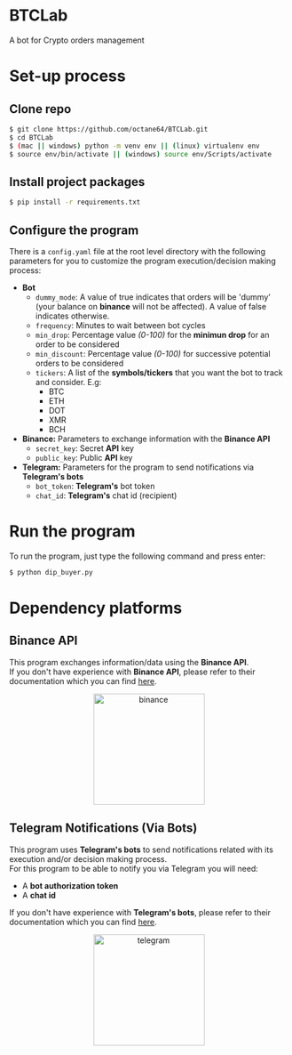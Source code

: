 # BTCLab
A bot for Crypto orders management

# Set-up process

## Clone repo
```sh
$ git clone https://github.com/octane64/BTCLab.git
$ cd BTCLab
$ (mac || windows) python -m venv env || (linux) virtualenv env
$ source env/bin/activate || (windows) source env/Scripts/activate
```
## Install project packages
```sh
$ pip install -r requirements.txt
```
## Configure the program
There is a `config.yaml` file at the root level directory with the following parameters for you to customize the program execution/decision making process:
- **Bot**
    - `dummy_mode`: A value of true indicates that orders will be 'dummy' (your balance on **binance** will not be affected). A value of false indicates otherwise.
    - `frequency`: Minutes to wait between bot cycles
    - `min_drop`: Percentage value _(0-100)_ for the **minimun drop** for an order to be considered
    - `min_discount`: Percentage value _(0-100)_ for successive potential orders to be considered
    - `tickers`: A list of the **symbols/tickers** that you want the bot to track and consider. E.g:
        - BTC
        - ETH
        - DOT
        - XMR
        - BCH
- **Binance:** Parameters to exchange information with the **Binance API**
    - `secret_key`: Secret **API** key
    - `public_key`: Public **API** key
- **Telegram:** Parameters for the program to send notifications via **Telegram's bots**
    - `bot_token`: **Telegram's** bot token
    - `chat_id`: **Telegram's** chat id (recipient)

# Run the program
To run the program, just type the following command and press enter:
```sh
$ python dip_buyer.py
```
# Dependency platforms
## Binance API
This program exchanges information/data using the **Binance API**.  
If you don't have experience with **Binance API**, please refer to their documentation which you can find [here](https://www.binance.com/en/support/faq/c-6).

<center>
    <a href="www.binance.com" target="_blank">
        <img src="https://public.bnbstatic.com/static/images/common/ogImage.jpg" alt="binance" width="200"/>
    </a>
</center>

## Telegram Notifications (Via Bots)
This program uses **Telegram's bots** to send notifications related with its execution and/or decision making process.  
For this program to be able to notify you via Telegram you will need:  

- A **bot authorization token**
- A **chat id**

If you don't have experience with **Telegram's bots**, please refer to their documentation which you can find [here](https://core.telegram.org/bots).

<center>
    <a href="www.telegram.com" target="_blank">
        <img src="https://i.blogs.es/a1f566/telegram-hero/450_1000.jpg" alt="telegram" width="200"/>
    </a>
</center>
